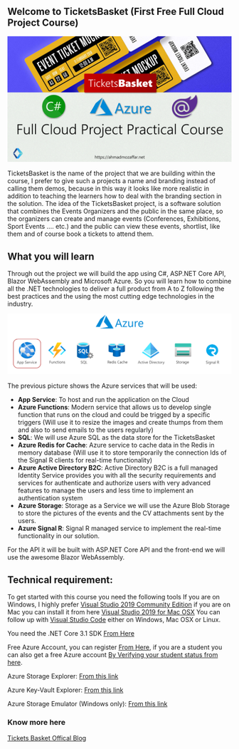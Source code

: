 ## Welcome to TicketsBasket (First Free Full Cloud Project Course)

  ![Welcome to TicketsBasket](/Images/cover.jpg?raw=true)

TicketsBasket is the name of the project that we are building within the course, I prefer to give such a projects a name and branding instead of calling them demos, because in this way it looks like more realistic in addition to teaching the learners how to deal with the branding section in the solution.
The idea of the TicketsBasket project, is a software solution that combines the Events Organizers and the public in the same place, so the organizers can create and manage events (Conferences, Exhibitions, Sport Events .... etc.) and the public can view these events, shortlist, like them and of course book a tickets to attend them. 

## What you will learn  

 Through out the project we will build the app using C#, ASP.NET Core API, Blazor WebAssembly and Microsoft Azure.
 So you will learn how to combine all the .NET technologies to deliver a full product from A to Z following the best practices and the using the most cutting edge technologies in the industry. 
  
  ![Technologies to be used](/Images/technologies.png?raw=true)

The previous picture shows the Azure services that will be used:

 - **App Service**: To host and run the application on the Cloud
 - **Azure Functions**: Modern service that allows us to develop single function that runs on the cloud and could be trigged by a specific triggers (Will use it to resize the images and create thumps from them and also to send emails to the users regularly)
 - **SQL**: We will use Azure SQL as the data store for the TicketsBasket
 - **Azure Redis for Cache**: Azure service to cache data in the Redis in memory database (Will use it to store temporarily the connection Ids of the Signal R clients for real-time functionality)
 - **Azure Active Directory B2C**: Active Directory B2C is a full managed Identity Service provides you with all the security requirements and services for authenticate and authorize users with very advanced features to manage the users and less time to implement an authentication system  
 - **Azure Storage**: Storage as a Service we will use the Azure Blob Storage to store the pictures of the events and the CV attachments sent by the users.
 - **Azure Signal R**: Signal R managed service to implement the real-time functionality in our solution.

For the API it will be built with ASP.NET Core API and the front-end we will use the awesome Blazor WebAssembly. 

 ## Technical requirement: 
 To get started with this course you need the following tools
 If you are on Windows, I highly prefer [Visual Studio 2019 Community Edition](https://visualstudio.microsoft.com/downloads/) if you are on Mac you can install it from here [Visual Studio 2019 for Mac OSX](https://visualstudio.microsoft.com/vs/mac/)
 You can follow up with [Visual Studio Code](https://code.visualstudio.com/) either on Windows, Mac OSX or Linux.

You  need the .NET Core 3.1 SDK [From Here](https://visualstudio.microsoft.com/vs/mac/) 

Free Azure Account, you can register [From Here](https://azure.microsoft.com/en-us/free/), if you are a student you can also get a free Azure account [By Verifying your student status from here](https://azure.microsoft.com/en-us/free/students/).

Azure Storage Explorer: [From this link](https://azure.microsoft.com/en-us/features/storage-explorer/)

Azure Key-Vault Explorer: [From this link](https://azure.microsoft.com/en-us/features/storage-explorer/)

Azure Storage Emulator (Windows only): [From this link](https://go.microsoft.com/fwlink/?LinkId=717179&clcid=0x409)

### Know more here 
[Tickets Basket Offical Blog](https://ahmadmozaffar.net/Blog/Details/TicketsBasket%20-%20Full%20Cloud%20Project%20Practical%20Course%20with%20Azure%20and%20.NET%20Core)
